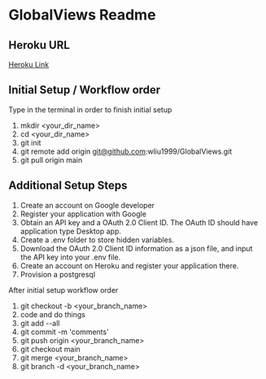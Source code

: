 # GlobalViews Readme

## Heroku URL
[Heroku Link](https://global-views.herokuapp.com/)

## Initial Setup / Workflow order
Type in the terminal in order to finish initial setup

1. mkdir <your_dir_name> 
2. cd <your_dir_name>
3. git init
4. git remote add origin git@github.com:wliu1999/GlobalViews.git
5. git pull origin main

## Additional Setup Steps

1. Create an account on Google developer
2. Register your application with Google
3. Obtain an API key and a OAuth 2.0 Client ID. The OAuth ID should have application type Desktop app.
4. Create a .env folder to store hidden variables.
5. Download the OAuth 2.0 Client ID information as a json file, and input the API key into your .env file.
6. Create an account on Heroku and register your application there. 
7. Provision a postgresql

After initial setup workflow order

1. git checkout -b <your_branch_name>
2. code and do things
3. git add --all
4. git commit -m 'comments'
5. git push origin <your_branch_name>
6. git checkout main
7. git merge <your_branch_name>
8. git branch -d <your_branch_name>